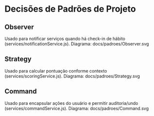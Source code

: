 # Decisões de Padrões de Projeto

## Observer
Usado para notificar serviços quando há check-in de hábito (services/notificationService.js). Diagrama: docs/padroes/Observer.svg

## Strategy
Usado para calcular pontuação conforme contexto (services/scoringService.js). Diagrama: docs/padroes/Strategy.svg

## Command
Usado para encapsular ações do usuário e permitir auditoria/undo (services/commandService.js). Diagrama: docs/padroes/Command.svg